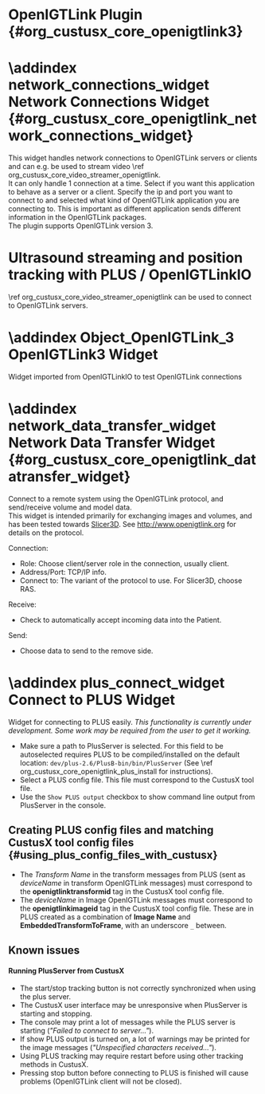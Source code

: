OpenIGTLink Plugin {#org_custusx_core_openigtlink3}
===================

\addindex network_connections_widget
Network Connections Widget {#org_custusx_core_openigtlink_network_connections_widget}
===========================================================

This widget handles network connections to OpenIGTLink servers or clients and can e.g.
be used to stream video \ref org_custusx_core_video_streamer_openigtlink.<br>
It can only handle 1 connection at a time. Select if you want this application to behave as a server or a client.
Specify the ip and port you want to connect to and selected what kind of OpenIGTLink application you are connecting to.
This is important as different application sends different information in the OpenIGTLink packages.<br>
The plugin supports OpenIGTLink version 3.

Ultrasound streaming and position tracking with PLUS / OpenIGTLinkIO
===========================================================
\ref org_custusx_core_video_streamer_openigtlink can be used to connect to OpenIGTLink servers.

\addindex Object_OpenIGTLink_3
OpenIGTLink3 Widget
===========================================================
Widget imported from OpenIGTLinkIO to test OpenIGTLink connections


\addindex network_data_transfer_widget
Network Data Transfer Widget {#org_custusx_core_openigtlink_datatransfer_widget}
===========================================================

Connect to a remote system using the OpenIGTLink protocol, and send/receive
volume and model data.<br>
This widget is intended primarily for exchanging images and volumes, and has been
tested towards [Slicer3D](https://www.slicer.org).
See <http://www.openigtlink.org> for details on the protocol.

Connection:
- Role: Choose client/server role in the connection, usually client.
- Address/Port: TCP/IP info.
- Connect to: The variant of the protocol to use. For Slicer3D, choose RAS.

Receive:
- Check to automatically accept incoming data into the Patient.

Send:
- Choose data to send to the remove side.

\addindex plus_connect_widget
Connect to PLUS Widget
===========================================================
Widget for connecting to PLUS easily.
<i>This functionality is currently under development. Some work may be required from the user to get it working.</i>
- Make sure a path to PlusServer is selected.
  For this field to be autoselected requires PLUS to be compiled/installed on the default location: ```dev/plus-2.6/PlusB-bin/bin/PlusServer```
  (See \ref org_custusx_core_openigtlink_plus_install for instructions).
- Select a PLUS config file. This file must correspond to the CustusX tool file.
- Use the `Show PLUS output` checkbox to show command line output from PlusServer in the console.

Creating PLUS config files and matching CustusX tool config files {#using_plus_config_files_with_custusx}
-----------------------------------------------------------
- The *Transform Name* in the transform messages from PLUS (sent as *deviceName* in transform OpenIGTLink messages)
must correspond to the **openigtlinktransformid** tag in the CustusX tool config file.
- The *deviceName* in Image OpenIGTLink messages must correspond to the **openigtlinkimageid** tag in the CustusX tool config file.
These are in PLUS created as a combination of **Image Name** and **EmbeddedTransformToFrame**, with an underscore `_` between.


Known issues
-----------------------------------------------------------
#### Running PlusServer from CustusX
- The start/stop tracking button is not correctly synchronized when using the plus server.
- The CustusX user interface may be unresponsive when PlusServer is starting and stopping.
- The console may print a lot of messages while the PLUS server is starting (<i>"Failed to connect to server..."</i>).
- If show PLUS output is turned on, a lot of warnings may be printed for the image messages (<i>"Unspecified characters received..."</i>).
- Using PLUS tracking may require restart before using other tracking methods in CustusX.
- Pressing stop button before connecting to PLUS is finished will cause problems (OpenIGTLink client will not be closed).
